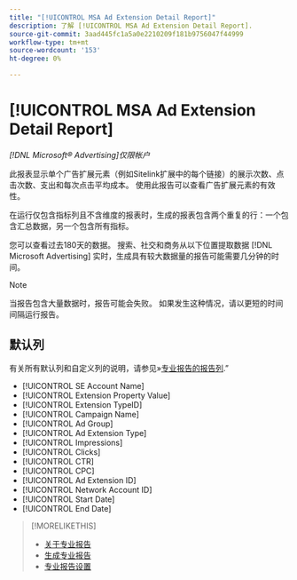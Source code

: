 ```yaml
---
title: "[!UICONTROL MSA Ad Extension Detail Report]"
description: 了解 [!UICONTROL MSA Ad Extension Detail Report].
source-git-commit: 3aad445fc1a5a0e2210209f181b9756047f44999
workflow-type: tm+mt
source-wordcount: '153'
ht-degree: 0%

---
```


# [!UICONTROL MSA Ad Extension Detail Report]

*[!DNL Microsoft® Advertising]仅限帐户*

此报表显示单个广告扩展元素（例如Sitelink扩展中的每个链接）的展示次数、点击次数、支出和每次点击平均成本。 使用此报告可以查看广告扩展元素的有效性。

在运行仅包含指标列且不含维度的报表时，生成的报表包含两个重复的行：一个包含汇总数据，另一个包含所有指标。<!-- all metrics? -->

您可以查看过去180天的数据。 搜索、社交和商务从以下位置提取数据 [!DNL Microsoft Advertising] 实时，生成具有较大数据量的报告可能需要几分钟的时间。

>[!NOTE]
>
>当报告包含大量数据时，报告可能会失败。 如果发生这种情况，请以更短的时间间隔运行报告。

## 默认列

有关所有默认列和自定义列的说明，请参见»[专业报告的报告列](specialty-report-columns.md).”

* [!UICONTROL SE Account Name]
* [!UICONTROL Extension Property Value]
* [!UICONTROL Extension TypeID]
* [!UICONTROL Campaign Name]
* [!UICONTROL Ad Group]
* [!UICONTROL Ad Extension Type]
* [!UICONTROL Impressions]
* [!UICONTROL Clicks]
* [!UICONTROL CTR]
* [!UICONTROL CPC]
* [!UICONTROL Ad Extension ID]
* [!UICONTROL Network Account ID]
* [!UICONTROL Start Date]
* [!UICONTROL End Date]

>[!MORELIKETHIS]
>
>* [关于专业报告](specialty-report-about.md)
>* [生成专业报告](specialty-report-generate.md)
>* [专业报告设置](specialty-report-settings.md)
